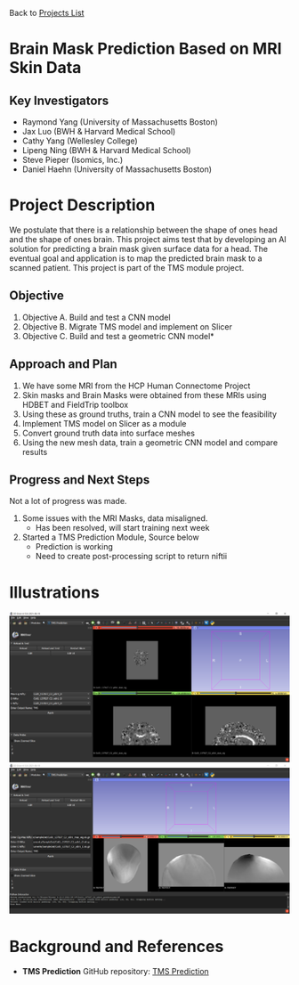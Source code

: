 Back to [Projects List](../../README.md#ProjectsList)

# Brain Mask Prediction Based on MRI Skin Data

## Key Investigators

- Raymond Yang (University of Massachusetts Boston)
- Jax Luo (BWH & Harvard Medical School)
- Cathy Yang (Wellesley College)
- Lipeng Ning (BWH & Harvard Medical School)
- Steve Pieper (Isomics, Inc.)
- Daniel Haehn (University of Massachusetts Boston)



# Project Description

We postulate that there is a relationship between the shape of ones head and the shape of ones brain. This project aims test that by developing an AI solution for predicting a brain mask given surface data for a head. The eventual goal and application is to map the predicted brain mask to a scanned patient. This project is part of the TMS module project.

## Objective

<!-- Describe here WHAT you would like to achieve (what you will have as end result). -->

1. Objective A. Build and test a CNN model
1. Objective B. Migrate TMS model and implement on Slicer
1. Objective C. Build and test a geometric CNN model*

## Approach and Plan

<!-- Describe here HOW you would like to achieve the objectives stated above. -->

1. We have some MRI from the HCP Human Connectome Project
1. Skin masks and Brain Masks were obtained from these MRIs using HDBET and FieldTrip toolbox
1. Using these as ground truths, train a CNN model to see the feasibility 
1. Implement TMS model on Slicer as a module
1. Convert ground truth data into surface meshes
1. Using the new mesh data, train a geometric CNN model and compare results

## Progress and Next Steps

Not a lot of progress was made.
1. Some issues with the MRI Masks, data misaligned.
    - Has been resolved, will start training next week
1. Started a TMS Prediction Module, Source below
    - Prediction is working
    - Need to create post-processing script to return niftii 

# Illustrations

<!-- Add pictures and links to videos that demonstrate what has been accomplished.
![Description of picture](Example2.jpg)
![Some more images](Example2.jpg)
-->
![TMS Prediction UI](TMS_UI.PNG)
![TMS Execute Error](TMS_OUT.PNG)

# Background and References

<!-- If you developed any software, include link to the source code repository. If possible, also add links to sample data, and to any relevant publications. -->
- **TMS Prediction** GitHub repository: [TMS Prediction](https://github.com/YangRyRay/TMS_Prediction)
